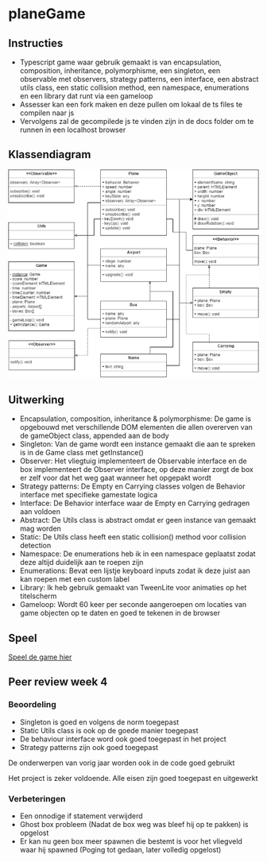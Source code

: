 # planeGame


## Instructies
- Typescript game waar gebruik gemaakt is van encapsulation, composition, inheritance, polymorphisme, een singleton, een observable met observers, strategy patterns, een interface, een abstract utils class, een static collision method, een namespace, enumerations en een library dat runt via een gameloop
- Assesser kan een fork maken en deze pullen om lokaal de ts files te compilen naar js
- Vervolgens zal de gecompilede js te vinden zijn in de docs folder om te runnen in een localhost browser


## Klassendiagram

![Klassendiagram](Klassendiagram2.png?raw=true "Klassendiagram")


## Uitwerking

- Encapsulation, composition, inheritance & polymorphisme: De game is opgebouwd met verschillende DOM elementen die allen overerven van de gameObject class, appended aan de body
- Singleton: Van de game wordt een instance gemaakt die aan te spreken is in de Game class met getInstance()
- Observer: Het vliegtuig implementeert de Observable interface en de box implementeert de Observer interface, op deze manier zorgt de box er zelf voor dat het weg gaat wanneer het opgepakt wordt
- Strategy patterns: De Empty en Carrying classes volgen de Behavior interface met specifieke gamestate logica
- Interface: De Behavior interface waar de Empty en Carrying gedragen aan voldoen
- Abstract: De Utils class is abstract omdat er geen instance van gemaakt mag worden
- Static: De Utils class heeft een static collision() method voor collision detection
- Namespace: De enumerations heb ik in een namespace geplaatst zodat deze altijd duidelijk aan te roepen zijn
- Enumerations: Bevat een lijstje keyboard inputs zodat ik deze juist aan kan roepen met een custom label
- Library: Ik heb gebruik gemaakt van TweenLite voor animaties op het titelscherm
- Gameloop: Wordt 60 keer per seconde aangeroepen om locaties van game objecten op te daten en goed te tekenen in de browser


## Speel

[Speel de game hier](https://florisschippers.github.io/planeGame/)


## Peer review week 4

### Beoordeling

- Singleton is goed en volgens de norm toegepast
- Static Utils class is ook op de goede manier toegepast
- De behaviour interface word ook goed toegepast in het project
- Strategy patterns zijn ook goed toegepast

De onderwerpen van vorig jaar worden ook in de code goed gebruikt

Het project is zeker voldoende. Alle eisen zijn goed toegepast en uitgewerkt

### Verbeteringen

- Een onnodige if statement verwijderd
- Ghost box probleem (Nadat de box weg was bleef hij op te pakken) is opgelost
- Er kan nu geen box meer spawnen die bestemt is voor het vliegveld waar hij spawned (Poging tot gedaan, later volledig opgelost)